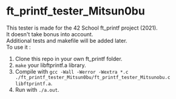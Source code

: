 # ft_printf_tester_Mitsun0bu
This tester is made for the 42 School ft_printf project (2021).  
It doesn't take bonus into account.  
Additional tests and makefile will be added later.  
To use it :  
1. Clone this repo in your own ft_printf folder.  
2. `make` your libftprintf.a library.  
3. Compile with `gcc -Wall -Werror -Wextra *.c ./ft_printf_tester_Mitsun0bu/ft_printf_tester_Mitsunobu.c libftprintf.a`.  
4. Run with `./a.out`.
